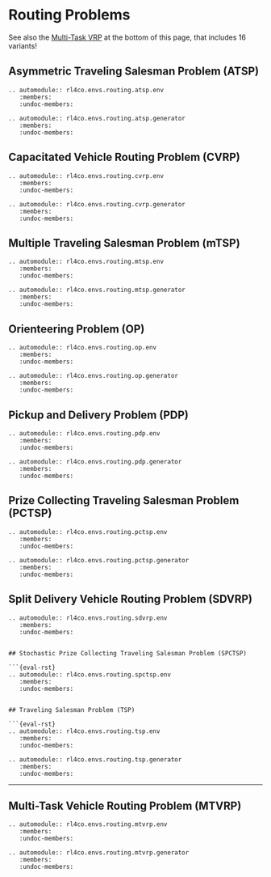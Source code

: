 # Routing Problems

See also the [Multi-Task VRP](#Multi-Task-Vehicle-Routing-Problem-(MTVRP)) at the bottom of this page, that includes 16 variants!



## Asymmetric Traveling Salesman Problem (ATSP)

```{eval-rst}
.. automodule:: rl4co.envs.routing.atsp.env
   :members:
   :undoc-members:
```

```{eval-rst}
.. automodule:: rl4co.envs.routing.atsp.generator
   :members:
   :undoc-members:
```

## Capacitated Vehicle Routing Problem (CVRP)

```{eval-rst}
.. automodule:: rl4co.envs.routing.cvrp.env
   :members:
   :undoc-members:
```

```{eval-rst}
.. automodule:: rl4co.envs.routing.cvrp.generator
   :members:
   :undoc-members:
```

## Multiple Traveling Salesman Problem (mTSP)

```{eval-rst}
.. automodule:: rl4co.envs.routing.mtsp.env
   :members:
   :undoc-members:
```

```{eval-rst}
.. automodule:: rl4co.envs.routing.mtsp.generator
   :members:
   :undoc-members:
```


## Orienteering Problem (OP)

```{eval-rst}
.. automodule:: rl4co.envs.routing.op.env
   :members:
   :undoc-members:
```

```{eval-rst}
.. automodule:: rl4co.envs.routing.op.generator
   :members:
   :undoc-members:
```

## Pickup and Delivery Problem (PDP)

```{eval-rst}
.. automodule:: rl4co.envs.routing.pdp.env
   :members:
   :undoc-members:
```

```{eval-rst}
.. automodule:: rl4co.envs.routing.pdp.generator
   :members:
   :undoc-members:
```

## Prize Collecting Traveling Salesman Problem (PCTSP)

```{eval-rst}
.. automodule:: rl4co.envs.routing.pctsp.env
   :members:
   :undoc-members:
```

```{eval-rst}
.. automodule:: rl4co.envs.routing.pctsp.generator
   :members:
   :undoc-members:
```

## Split Delivery Vehicle Routing Problem (SDVRP)

```{eval-rst}
.. automodule:: rl4co.envs.routing.sdvrp.env
   :members:
   :undoc-members:
```
```

## Stochastic Prize Collecting Traveling Salesman Problem (SPCTSP)

```{eval-rst}
.. automodule:: rl4co.envs.routing.spctsp.env
   :members:
   :undoc-members:
```
```

## Traveling Salesman Problem (TSP)

```{eval-rst}
.. automodule:: rl4co.envs.routing.tsp.env
   :members:
   :undoc-members:
```

```{eval-rst}
.. automodule:: rl4co.envs.routing.tsp.generator
   :members:
   :undoc-members:
```

---


## Multi-Task Vehicle Routing Problem (MTVRP)
<a name="Multi-Task-Vehicle-Routing-Problem-(MTVRP)"></a>


```{eval-rst}
.. automodule:: rl4co.envs.routing.mtvrp.env
   :members:
   :undoc-members:

.. automodule:: rl4co.envs.routing.mtvrp.generator
   :members:
   :undoc-members:
```